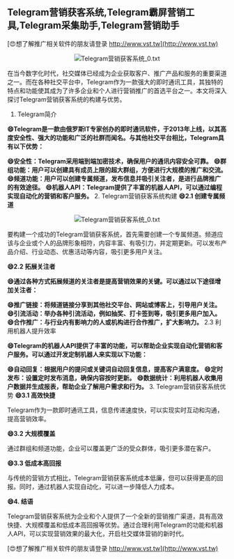 ## **Telegram营销获客系统,Telegram霸屏营销工具,Telegram采集助手,Telegram营销助手**

[😍想了解推广相关软件的朋友请登录 http://www.vst.tw](http://www.vst.tw)

 <center><img src="https://vst.tw/MP4/tuiguang/png/0.png" alt="Telegram营销获客系统_0.txt"></center>

在当今数字化时代，社交媒体已经成为企业获取客户、推广产品和服务的重要渠道之一。而在各种社交平台中，Telegram作为一款强大的即时通讯工具，其独特的特点和功能使其成为了许多企业和个人进行营销推广的首选平台之一。本文将深入探讨Telegram营销获客系统的构建与优势。

1. Telegram简介

**😄Telegram是一款由俄罗斯IT专家创办的即时通讯软件，于2013年上线，以其高度安全性、强大的功能和广泛的社群而闻名。与其他社交平台相比，Telegram具有以下优势：**

**😄安全性：Telegram采用端到端加密技术，确保用户的通讯内容安全可靠。**
**😄群组功能：用户可以创建具有成员上限的超大群组，方便进行大规模的推广和交流。**
**😄频道功能：用户可以创建专属频道，发布信息并吸引关注者，是进行品牌推广的有效途径。**
**😄机器人API：Telegram提供了丰富的机器人API，可以通过编程实现自动化的营销和客户服务。**
2. Telegram营销获客系统构建
**😄2.1 创建专属频道**

 <center><img src="https://vst.tw/MP4/tuiguang/png/2.png" alt="Telegram营销获客系统_0.txt"></center>

要构建一个成功的Telegram营销获客系统，首先需要创建一个专属频道。频道应该与企业或个人的品牌形象相符，内容丰富、有吸引力，并定期更新。可以发布产品介绍、行业动态、优惠活动等内容，吸引更多用户关注。

**😄2.2 拓展关注者**

**😄通过各种方式拓展频道的关注者是提高营销效果的关键。可以通过以下途径增加关注者：**

**😄推广链接：将频道链接分享到其他社交平台、网站或博客上，引导用户关注。**
**😄引流活动：举办各种引流活动，例如抽奖、打卡签到等，吸引更多用户加入。**
**😄合作推广：与行业内有影响力的人或机构进行合作推广，扩大影响力。**
2.3 利用机器人提升效率

**😄Telegram的机器人API提供了丰富的功能，可以帮助企业实现自动化营销和客户服务。可以通过开发定制机器人来实现以下功能：**

**😄自动回复：根据用户的提问或关键词自动回复信息，提高客户满意度。**
**😄定时发布：设置定时发布消息，确保内容按时更新。**
**😄数据统计：利用机器人收集用户数据并生成报表，帮助企业了解用户需求和行为。**
3. Telegram营销获客系统优势
**😄3.1 高效快捷**

Telegram作为一款即时通讯工具，信息传递速度快，可以实现实时互动和沟通，提高营销效率。

**😄3.2 大规模覆盖**

通过群组和频道功能，企业可以覆盖更广泛的受众群体，吸引更多潜在客户。

**😄3.3 低成本高回报**

与传统的营销方式相比，Telegram营销获客系统成本低廉，但可以获得更高的回报。同时，通过机器人实现自动化，可以进一步降低人力成本。

**😄4. 结语**

Telegram营销获客系统为企业和个人提供了一个全新的营销推广渠道，具有高效快捷、大规模覆盖和低成本高回报等优势。通过合理利用Telegram的功能和机器人API，可以实现营销效果的最大化，开启社交媒体营销的新时代。

[😍想了解推广相关软件的朋友请登录 http://www.vst.tw](http://www.vst.tw)



